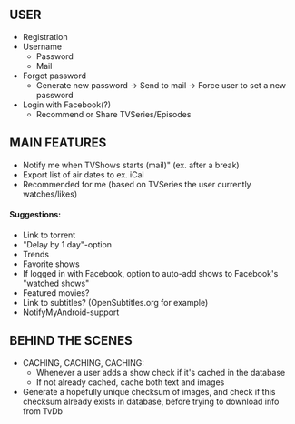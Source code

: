 USER
---------------
* Registration
* Username
    * Password
    * Mail
* Forgot password
    * Generate new password -> Send to mail -> Force user to set a new password
* Login with Facebook(?)
    * Recommend or Share TVSeries/Episodes

MAIN FEATURES
--------------
  + Notify me when TVShows starts (mail)" (ex. after a break)
  + Export list of air dates to ex. iCal
  + Recommended for me (based on TVSeries the user currently watches/likes)

#### Suggestions:
  + Link to torrent
  + "Delay by 1 day"-option
  + Trends
  + Favorite shows
  + If logged in with Facebook, option to auto-add shows to Facebook's "watched shows"
  + Featured movies?
  + Link to subtitles? (OpenSubtitles.org for example)
  + NotifyMyAndroid-support
  
BEHIND THE SCENES
----------------
* CACHING, CACHING, CACHING:
    * Whenever a user adds a show check if it's cached in the database
    * If not already cached, cache both text and images
* Generate a hopefully unique checksum of images, and check if this checksum already exists in database, before trying to download info from TvDb
